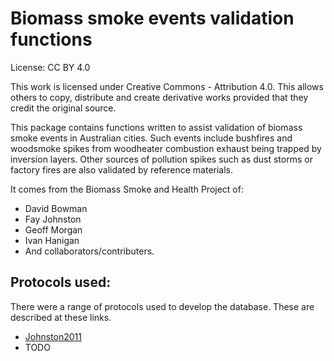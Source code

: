 Biomass smoke events validation functions
=============================

License: CC BY 4.0

This work is licensed under Creative Commons - Attribution 4.0. This allows others to copy, distribute and create derivative works provided that they credit the original source.

This package contains functions written to assist validation of biomass smoke events in Australian cities.  Such events include bushfires and woodsmoke spikes from woodheater combustion exhaust being trapped by inversion layers.  Other sources of pollution spikes such as dust storms or factory fires are also validated by reference materials.

It comes from the Biomass Smoke and Health Project of:

- David Bowman
- Fay Johnston
- Geoff Morgan
- Ivan Hanigan
- And collaborators/contributers.

## Protocols used:

There were a range of protocols used to develop the database.  These are described at these links.

- [Johnston2011](/biomass_smoke_events/static/protocol-template.html)
- TODO



